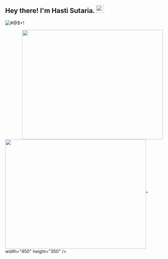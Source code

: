<h2> Hey there! I'm Hasti Sutaria. <img src="https://github.com/souvikguria98/souvikguria98/blob/master/Hi.gif" width="25"></h2>

<p align="left"> <img   src="https://komarev.com/ghpvc/?username=HastiSutaria" alt="#@$+!" /> </p>
 <img align="right"  src="https://img4.goodfon.com/wallpaper/nbig/8/b4/noutbuk-telefon-naushniki-kofe-tsvetok-tekhnika.jpg" width="450" height="350" />
<br>
 <img align="center"  src=" <img align="right"  src="https://drive.google.com/file/d/1WxzPcvfsCV7nTZiQFZHiqIQ-5eejgvXe/view?usp=drivesdk" width="450" height="350" />" width="450" height="350" />
<!--<h4 align="center">Top languages 🌟</h4>
<p align="center"><img src="https://github-readme-stats.vercel.app/api/top-langs/?username=HastiSutaria&langs_count=10&theme=tokyonight&layout=compact" alt="top lang" height="250" /></p>

<!--<h4 align="center"> Github Statistics 📈 </h4>
  
<!--<p align="center"> 
  <img align="center" src="https://github-readme-stats-sigma-five.vercel.app/api?username=HastiSutaria&show_icons=true&include_all_commits=true&count_private=true&theme=midnight-purple&line_height=40" height ="250" /></p>


 


<!--
**HastiSutaria/HastiSutaria** is a ✨ _special_ ✨ repository because its `README.md` (this file) appears on your GitHub profile.

Here are some ideas to get you started:

- 🔭 I’m currently working on ...
- 🌱 I’m currently learning ...
- 👯 I’m looking to collaborate on ...
- 🤔 I’m looking for help with ...
- 💬 Ask me about ...
- 📫 How to reach me: ...
- 😄 Pronouns: ...
- ⚡ Fun fact: ...
-->
